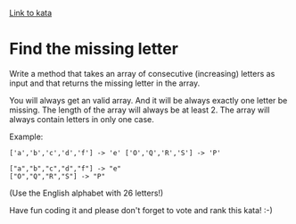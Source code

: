 [Link to kata](https://www.codewars.com/kata/5839edaa6754d6fec10000a2/train/javascript)

# Find the missing letter

Write a method that takes an array of consecutive (increasing) letters as input and that returns the missing letter in the array.

You will always get an valid array. And it will be always exactly one letter be missing. The length of the array will always be at least 2.
The array will always contain letters in only one case.

Example:

    ['a','b','c','d','f'] -> 'e' ['O','Q','R','S'] -> 'P'

    ["a","b","c","d","f"] -> "e"
    ["O","Q","R","S"] -> "P"

(Use the English alphabet with 26 letters!)

Have fun coding it and please don't forget to vote and rank this kata! :-)

